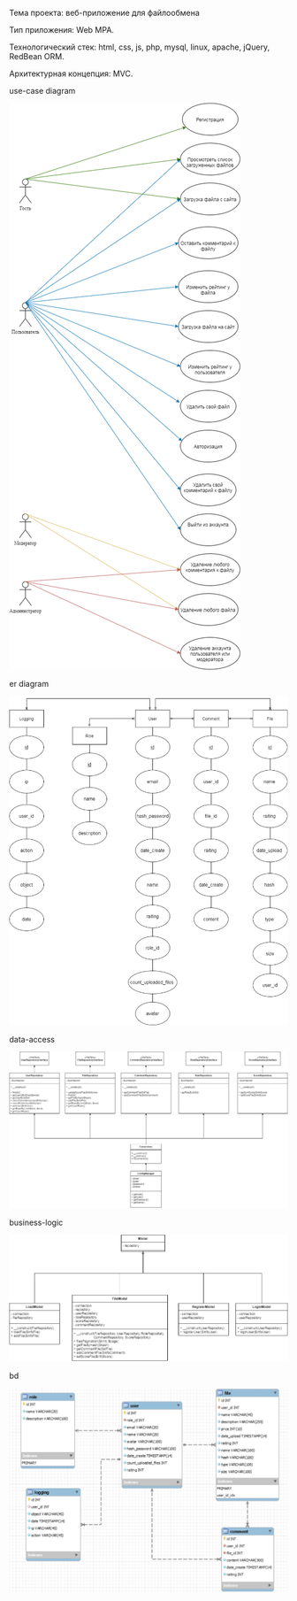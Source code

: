 Тема проекта: веб-приложение для файлообмена


Тип приложения: Web MPA. 


Технологический стек: html, css, js, php, mysql, linux, apache, jQuery, RedBean ORM. 


Архитектурная концепция: MVC.


use-case diagram

![use-case](https://github.com/1Bitcoin/software-design/blob/master/lab1/diagrams/use-case.png "use-case diagram")


er diagram

![er](https://github.com/1Bitcoin/software-design/blob/master/lab1/diagrams/er.png "er diagram")


data-access

![data-access](https://github.com/1Bitcoin/software-design/blob/master/lab1/diagrams/data-access.png "data-access")

business-logic

![business-logic](https://github.com/1Bitcoin/software-design/blob/master/lab1/diagrams/business-logic.png "business-logic")

bd

![bd](https://github.com/1Bitcoin/software-design/blob/master/lab1/diagrams/bd.png "bd")
